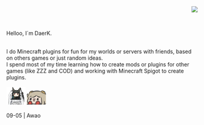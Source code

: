 
<img align="right" src="docs/AbsoluteCinemaMiyabi.jpg">


<br/><br/>
<p align= "center">

Helloo, I´m DaerK.

<br/>
I do Minecraft plugins for fun for my worlds or servers with friends, based on others games or just random ideas.
<br/>
I spend most of my time learning how to create mods or plugins for other games (like ZZZ and COD) and working with Minecraft Spigot to create plugins.
<br/><br/>
<img src ="docs/AbsoluteCinemaMiyabi2.jpg" width="50">
<img src ="docs/BurniceAwao.png" width="50">
<br/><br/>
09-05 | Awao
</p>